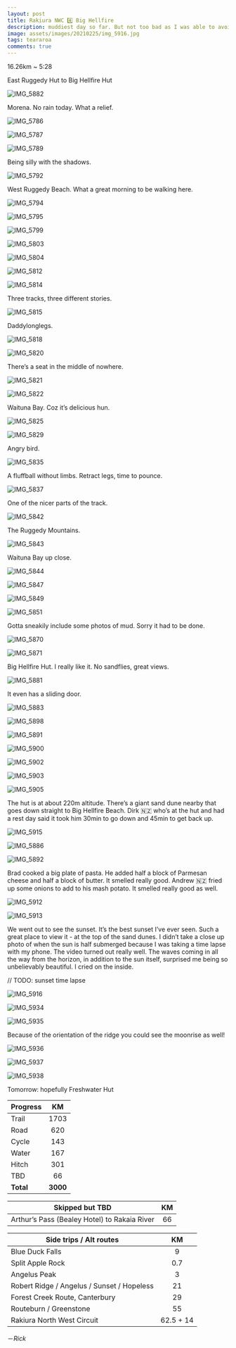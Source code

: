 ```yaml
---
layout: post
title: Rakiura NWC 4️⃣ Big Hellfire
description: muddiest day so far. But not too bad as I was able to avoid them pretty well. At least it didn’t rain and the sun was shining for most of it. Actually looking back today’s been really good. Best sunset ever. 
image: assets/images/20210225/img_5916.jpg
tags: teararoa
comments: true
---
```


16.26km ~ 5:28

East Ruggedy Hut to Big Hellfire Hut

![IMG_5882](/assets/images/20210225/img_5882.jpg)

Morena. No rain today. What a relief. 

![IMG_5786](/assets/images/20210225/img_5786.jpg)

![IMG_5787](/assets/images/20210225/img_5787.jpg)

![IMG_5789](/assets/images/20210225/img_5789.jpg)

Being silly with the shadows. 

![IMG_5792](/assets/images/20210225/img_5792.jpg)

West Ruggedy Beach. What a great morning to be walking here. 

![IMG_5794](/assets/images/20210225/img_5794.jpg)

![IMG_5795](/assets/images/20210225/img_5795.jpg)

![IMG_5799](/assets/images/20210225/img_5799.jpg)

![IMG_5803](/assets/images/20210225/img_5803.jpg)

![IMG_5804](/assets/images/20210225/img_5804.jpg)

![IMG_5812](/assets/images/20210225/img_5812.jpg)

![IMG_5814](/assets/images/20210225/img_5814.jpg)

Three tracks, three different stories. 

![IMG_5815](/assets/images/20210225/img_5815.jpg)

Daddylonglegs. 

![IMG_5818](/assets/images/20210225/img_5818.jpg)

![IMG_5820](/assets/images/20210225/img_5820.jpg)

There’s a seat in the middle of nowhere. 

![IMG_5821](/assets/images/20210225/img_5821.jpg)

![IMG_5822](/assets/images/20210225/img_5822.jpg)

Waituna Bay. Coz it’s delicious hun.

![IMG_5825](/assets/images/20210225/img_5825.jpg)

![IMG_5829](/assets/images/20210225/img_5829.jpg)

Angry bird. 

![IMG_5835](/assets/images/20210225/img_5835.jpg)

A fluffball without limbs. Retract legs, time to pounce. 

![IMG_5837](/assets/images/20210225/img_5837.jpg)

One of the nicer parts of the track. 

![IMG_5842](/assets/images/20210225/img_5842.jpg)

The Ruggedy Mountains. 

![IMG_5843](/assets/images/20210225/img_5843.jpg)

Waituna Bay up close. 

![IMG_5844](/assets/images/20210225/img_5844.jpg)

![IMG_5847](/assets/images/20210225/img_5847.jpg)

![IMG_5849](/assets/images/20210225/img_5849.jpg)

![IMG_5851](/assets/images/20210225/img_5851.jpg)

Gotta sneakily include some photos of mud. Sorry it had to be done. 

![IMG_5870](/assets/images/20210225/img_5870.jpg)

![IMG_5871](/assets/images/20210225/img_5871.jpg)

Big Hellfire Hut. I really like it. No sandflies, great views. 

![IMG_5881](/assets/images/20210225/img_5881.jpg)

It even has a sliding door. 

![IMG_5883](/assets/images/20210225/img_5883.jpg)

![IMG_5898](/assets/images/20210225/img_5898.jpg)

![IMG_5891](/assets/images/20210225/img_5891.jpg)

![IMG_5900](/assets/images/20210225/img_5900.jpg)

![IMG_5902](/assets/images/20210225/img_5902.jpg)

![IMG_5903](/assets/images/20210225/img_5903.jpg)

![IMG_5905](/assets/images/20210225/img_5905.jpg)

The hut is at about 220m altitude. There’s a giant sand dune nearby that goes down straight to Big Hellfire Beach. Dirk 🇳🇿 who’s at the hut and had a rest day said it took him 30min to go down and 45min to get back up. 

![IMG_5915](/assets/images/20210225/img_5915.jpg)

![IMG_5886](/assets/images/20210225/img_5886.jpg)

![IMG_5892](/assets/images/20210225/img_5892.jpg)

Brad cooked a big plate of pasta. He added half a block of Parmesan cheese and half a block of butter. It smelled really good. Andrew 🇳🇿 fried up some onions to add to his mash potato. It smelled really good as well. 

![IMG_5912](/assets/images/20210225/img_5912.jpg)

![IMG_5913](/assets/images/20210225/img_5913.jpg)

We went out to see the sunset. It’s the best sunset I’ve ever seen. Such a great place to view it - at the top of the sand dunes. I didn’t take a close up photo of when the sun is half submerged because I was taking a time lapse with my phone. The video turned out really well. The waves coming in all the way from the horizon, in addition to the sun itself, surprised me being so unbelievably beautiful. I cried on the inside. 

// TODO: sunset time lapse 

![IMG_5916](/assets/images/20210225/img_5916.jpg)

![IMG_5934](/assets/images/20210225/img_5934.jpg)

![IMG_5935](/assets/images/20210225/img_5935.jpg)

Because of the orientation of the ridge you could see the moonrise as well!

![IMG_5936](/assets/images/20210225/img_5936.jpg)

![IMG_5937](/assets/images/20210225/img_5937.jpg)

![IMG_5938](/assets/images/20210225/img_5938.jpg)


Tomorrow: hopefully Freshwater Hut

| Progress | KM |
| ---- |:----:|
| Trail | 1703 |
| Road | 620 |
| Cycle | 143 |
| Water | 167 |
| Hitch | 301 |
| TBD | 66 |
| **Total** | **3000** |

| Skipped but TBD | KM |
| ---- |:----:|
| Arthur’s Pass (Bealey Hotel) to Rakaia River | 66 |

| Side trips / Alt routes | KM |
| ---- |:----:|
| Blue Duck Falls | 9 |
| Split Apple Rock | 0.7 |
| Angelus Peak | 3 |
| Robert Ridge / Angelus / Sunset / Hopeless | 21 |
| Forest Creek Route, Canterbury | 29 |
| Routeburn / Greenstone | 55 |
| Rakiura North West Circuit | 62.5 + 14 |

－_Rick_